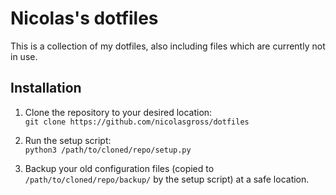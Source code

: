 # Nicolas's dotfiles
This is a collection of my dotfiles, also including files which are currently
not in use.

## Installation
1. Clone the repository to your desired location:  
`git clone https://github.com/nicolasgross/dotfiles`

2. Run the setup script:  
`python3 /path/to/cloned/repo/setup.py`

3. Backup your old configuration files (copied to
`/path/to/cloned/repo/backup/` by the setup script) at a safe location.

